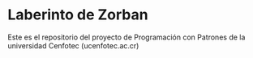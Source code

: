 # Laberinto de Zorban
Este es el repositorio del proyecto de Programación con Patrones de la universidad Cenfotec (ucenfotec.ac.cr)
